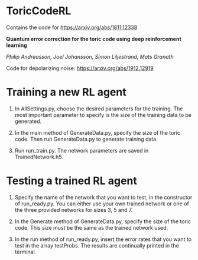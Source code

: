 # ToricCodeRL

Contains the code for https://arxiv.org/abs/1811.12338

**Quantum error correction for the toric code using deep reinforcement learning**

_Philip Andreasson, Joel Johansson, Simon Liljestrand, Mats Granath_

Code for depolarizing noise: https://arxiv.org/abs/1912.12919

# Training a new RL agent
1) In AllSettings.py, choose the desired parameters for the training. The most important parameter to specify is the size of the training data to be generated.

2) In the main method of GenerateData.py, specify the size of the toric code. Then run GenerateData.py to generate training data.

3) Run run_train.py. The network parameters are saved in TrainedNetwork.h5. 

# Testing a trained RL agent
1) Specify the name of the network that you want to test, in the constructor of run_ready.py. You can either use your own trained network or one of the three provided networks for sizes 3, 5 and 7.

2) In the Generate method of GenerateData.py, specify the size of the toric code. This size must be the same as the trained network used.

3) In the run method of run_ready.py, insert the error rates that you want to test in the array testProbs. The results are continually printed in the terminal.
